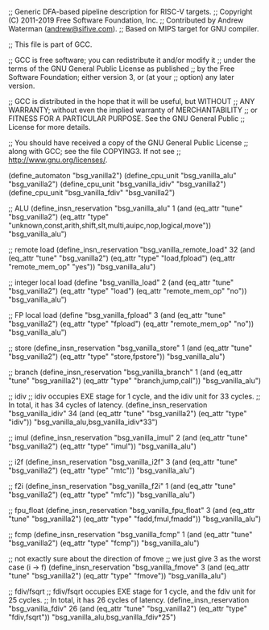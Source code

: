 ;; Generic DFA-based pipeline description for RISC-V targets.
;; Copyright (C) 2011-2019 Free Software Foundation, Inc.
;; Contributed by Andrew Waterman (andrew@sifive.com).
;; Based on MIPS target for GNU compiler.

;; This file is part of GCC.

;; GCC is free software; you can redistribute it and/or modify it
;; under the terms of the GNU General Public License as published
;; by the Free Software Foundation; either version 3, or (at your
;; option) any later version.

;; GCC is distributed in the hope that it will be useful, but WITHOUT
;; ANY WARRANTY; without even the implied warranty of MERCHANTABILITY
;; or FITNESS FOR A PARTICULAR PURPOSE.  See the GNU General Public
;; License for more details.

;; You should have received a copy of the GNU General Public License
;; along with GCC; see the file COPYING3.  If not see
;; <http://www.gnu.org/licenses/>.


(define_automaton "bsg_vanilla2")
(define_cpu_unit "bsg_vanilla_alu" "bsg_vanilla2")
(define_cpu_unit "bsg_vanilla_idiv" "bsg_vanilla2")
(define_cpu_unit "bsg_vanilla_fdiv" "bsg_vanilla2")

;; ALU
(define_insn_reservation "bsg_vanilla_alu" 1
  (and (eq_attr "tune" "bsg_vanilla2")
       (eq_attr "type" "unknown,const,arith,shift,slt,multi,auipc,nop,logical,move"))
  "bsg_vanilla_alu")

;; remote load
(define_insn_reservation "bsg_vanilla_remote_load" 32
  (and (eq_attr "tune" "bsg_vanilla2")
       (eq_attr "type" "load,fpload")
       (eq_attr "remote_mem_op" "yes"))
  "bsg_vanilla_alu")

;; integer local load
(define "bsg_vanilla_load" 2
  (and (eq_attr "tune" "bsg_vanilla2")
       (eq_attr "type" "load")
       (eq_attr "remote_mem_op" "no"))
  "bsg_vanilla_alu")

;; FP local load
(define "bsg_vanilla_fpload" 3
  (and (eq_attr "tune" "bsg_vanilla2")
       (eq_attr "type" "fpload")
       (eq_attr "remote_mem_op" "no"))
  "bsg_vanilla_alu")

;; store
(define_insn_reservation "bsg_vanilla_store" 1
  (and (eq_attr "tune" "bsg_vanilla2")
       (eq_attr "type" "store,fpstore"))
  "bsg_vanilla_alu")

;; branch
(define_insn_reservation "bsg_vanilla_branch" 1
  (and (eq_attr "tune" "bsg_vanilla2")
       (eq_attr "type" "branch,jump,call"))
  "bsg_vanilla_alu")

;; idiv
;; idiv occupies EXE stage for 1 cycle, and the idiv unit for 33 cycles.
;; In total, it has 34 cycles of latency. 
(define_insn_reservation "bsg_vanilla_idiv" 34
  (and (eq_attr "tune" "bsg_vanilla2")
       (eq_attr "type" "idiv"))
  "bsg_vanilla_alu,bsg_vanilla_idiv*33")

;; imul
(define_insn_reservation "bsg_vanilla_imul" 2
  (and (eq_attr "tune" "bsg_vanilla2")
       (eq_attr "type" "imul"))
  "bsg_vanilla_alu")

;; i2f 
(define_insn_reservation "bsg_vanilla_i2f" 3
  (and (eq_attr "tune" "bsg_vanilla2")
       (eq_attr "type" "mtc"))
  "bsg_vanilla_alu")

;; f2i
(define_insn_reservation "bsg_vanilla_f2i" 1
  (and (eq_attr "tune" "bsg_vanilla2")
       (eq_attr "type" "mfc"))
  "bsg_vanilla_alu")

;; fpu_float
(define_insn_reservation "bsg_vanilla_fpu_float" 3
  (and (eq_attr "tune" "bsg_vanilla2")
       (eq_attr "type" "fadd,fmul,fmadd"))
  "bsg_vanilla_alu")


;; fcmp
(define_insn_reservation "bsg_vanilla_fcmp" 1
  (and (eq_attr "tune" "bsg_vanilla2")
       (eq_attr "type" "fcmp"))
  "bsg_vanilla_alu")


;; not exactly sure about the direction of fmove
;; we just give 3 as the worst case (i -> f)
(define_insn_reservation "bsg_vanilla_fmove" 3
  (and (eq_attr "tune" "bsg_vanilla2")
       (eq_attr "type" "fmove"))
  "bsg_vanilla_alu")

;; fdiv/fsqrt
;; fdiv/fsqrt occupies EXE stage for 1 cycle, and the fdiv unit for 25 cycles.
;; In total, it has 26 cycles of latency. 
(define_insn_reservation "bsg_vanilla_fdiv" 26
  (and (eq_attr "tune" "bsg_vanilla2")
       (eq_attr "type" "fdiv,fsqrt"))
  "bsg_vanilla_alu,bsg_vanilla_fdiv*25")
